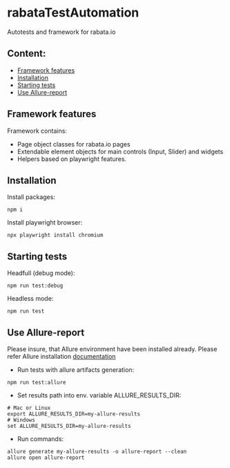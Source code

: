 # rabataTestAutomation

Autotests and framework for rabata.io

## Content:

- [Framework features](#framework-features)
- [Installation](#installation)
- [Starting tests](#starting-tests)
- [Use Allure-report](#use-allure-report)


## Framework features

Framework contains:
- Page object classes for rabata.io pages
- Extendable element objects for main controls (Input, Slider) and widgets
- Helpers based on playwright features.


## Installation

Install packages:
```
npm i
```
Install playwright browser:
```
npx playwright install chromium
```

## Starting tests

Headfull (debug mode):
```
npm run test:debug
```

Headless mode:
```
npm run test
```

## Use Allure-report
Please insure, that Allure environment have been installed already. Please refer Allure installation [documentation](https://allurereport.org/docs/gettingstarted-installation/)

- Run tests with allure artifacts generation:
```
npm run test:allure
```

- Set results path into env. variable ALLURE_RESULTS_DIR:  

```
# Mac or Linux
export ALLURE_RESULTS_DIR=my-allure-results  
# Windows
set ALLURE_RESULTS_DIR=my-allure-results 
```  

- Run commands:
```
allure generate my-allure-results -o allure-report --clean
allure open allure-report  
```
